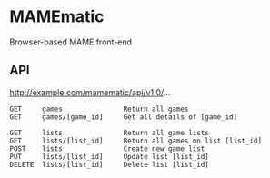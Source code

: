 # MAMEmatic
Browser-based MAME front-end

## API

http://example.com/mamematic/api/v1.0/...

    GET     games               Return all games
    GET     games/[game_id]     Get all details of [game_id]

    GET     lists               Return all game lists
    GET     lists/[list_id]     Return all games on list [list_id]
    POST    lists               Create new game list
    PUT     lists/[list_id]     Update list [list_id]
    DELETE  lists/[list_id]     Delete list [list_id]
